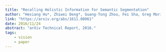 ```yaml
---
title: "Recalling Holistic Information for Semantic Segmentation"
author: "Hexiang Hu*, Zhiwei Deng*, Guang-Tong Zhou, Fei Sha, Greg Mori"
link: "https://arxiv.org/abs/1611.08061"
date: 2016/11/24
abstract: "arXiv Technical Report, 2016."
tags:
    - vision
    - paper
---
```

